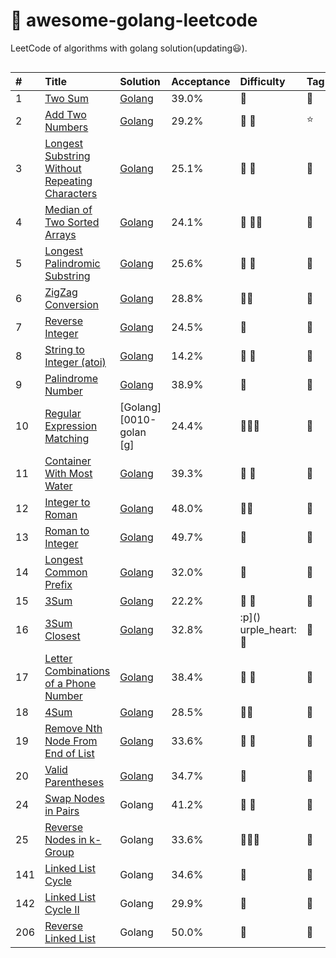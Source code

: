 # 📝 awesome-golang-leetcode

LeetCode of algorithms with golang solution(updating:smiley:).


<div align="center">
    <img src="https://xpnet-public.oss-cn-hangzhou.aliyuncs.com/leetcode/leetcode.png" alt="">
</div>


| #    | Title            |   Solution     |   Acceptance   |    Difficulty  |  Tag          |
| :--- | :--------------- | :------------- | :------------- | :------------- | :------------- |
| 1    | [Two Sum][0001-url]  | [Golang][0001-golang] | 39.0%  |:purple_heart: |:eyes:|
| 2    | [Add Two Numbers][0002-url]  | [Golang][0002-golang] | 29.2%  |:purple_heart: :purple_heart: |:star:|
| 3    | [Longest Substring Without Repeating Characters][0003-url]  | [Golang][0003-golang] | 25.1%  |:purple_heart:  :purple_heart:|:eyes:|
| 4    | [Median of Two Sorted Arrays    ][0004-url]  | [Golang][0004-golang] | 24.1%  |:purple_heart: :purple_heart::purple_heart: |:eyes: |
| 5    | [Longest Palindromic Substring ][0005-url]  | [Golang][0005-golang] | 	25.6%  |:purple_heart: :purple_heart: |:eyes: |
| 6    | [ZigZag Conversion][0006-url]  | [Golang][0006-golang] |	28.8%  |:purple_heart::purple_heart: |:eyes: |
| 7    | [Reverse Integer][0007-url]  | [Golang][0007-golang] | 	24.5%  |:purple_heart: |:eyes: |
| 8    | [String to Integer (atoi)][0008-url]  | [Golang][0008-golang] | 	14.2%  |:purple_heart: :purple_heart: |:eyes: |
| 9    | [Palindrome Number][0009-url]  | [Golang][0009-golang] | 38.9%  |:purple_heart:  |:eyes: |
| 10   | [Regular Expression Matching][0010-url]  | [Golang][0010-golan [g] | 24.4%  |:purple_heart::purple_heart::purple_heart:  | :eyes:|
| 11   | [Container With Most Water][0011-url]  | [Golang][0011-golang] | 	39.3%  |:purple_heart: :purple_heart:  |:eyes: |
| 12   | [Integer to Roman][0012-url]  | [Golang][0012-golang] | 48.0%  |:purple_heart::purple_heart:  |:eyes: |
| 13   | [Roman to Integer][0013-url]  | [Golang][0013-golang] | 49.7%  |:purple_heart:  | :eyes:|
| 14   | [Longest Common Prefix][0014-url]  | [Golang][0014-golang] | 	32.0%  |:purple_heart:  | :eyes:|
| 15   | [3Sum][0015-url]  | [Golang][0015-golang] | 22.2%  |:purple_heart: :purple_heart: |:eyes: |
| 16   | [3Sum Closest][0016-url]  | [Golang][0016-golang] | 32.8%  |:p]() urple_heart:  :purple_heart:|:eyes: |
| 17   | [Letter Combinations of a Phone Number][0017-url]  | [Golang][0017-golang] | 38.4%  |:purple_heart: :purple_heart: |:eyes: |
| 18   | [4Sum][0018-url]  | [Golang][0018-golang] | 28.5% |:purple_heart::purple_heart:  |:eyes: |
| 19   | [Remove Nth Node From End of List][0018-url]  | [Golang][0019-golang] | 33.6% |:purple_heart: :purple_heart: | :eyes:|
| 20   | [Valid Parentheses ][0020-url]  | [Golang][0020-golang] | 34.7%  |:purple_heart: | :eyes:|
| 24   | [Swap Nodes in Pairs ][0020-url]  | Golang | 41.2%  |:purple_heart: :purple_heart: | :eyes:|
| 25   | [Reverse Nodes in k-Group ][0020-url]  | Golang | 33.6%  |:purple_heart::purple_heart::purple_heart: | :eyes:|
| 141  | [Linked List Cycle ][0020-url]  | Golang | 34.6%  |:purple_heart: | :eyes:|
| 142  | [Linked List Cycle II ][0020-url]  | Golang | 	29.9% |:purple_heart: | :eyes:|
| 206  | [Reverse Linked List ][0020-url]  | Golang | 50.0%  |:purple_heart: | :eyes:|



[src]: https://github.com/kylesliu/awesome-golang-leetcode
[companies]: https://github.com/kylesliu/awesome-golang-leetcode/blob/master/Companies.md

[0001-url]: https://leetcode.com/problems/two-sum
[0001-golang]: https://github.com/kylesliu/awesome-golang-leetcode/tree/master/src/0001.Two-Sum

[0002-url]: https://leetcode.com/problems/add-two-numbers
[0002-golang]: https://github.com/kylesliu/awesome-golang-leetcode/tree/master/src/0002.Add-Two-Numbers

[0003-url]: https://leetcode.com/problems/longest-substring-without-repeating-characters
[0003-golang]: https://github.com/kylesliu/awesome-golang-leetcode/tree/master/src/0003.Longest-Substring-Without-Repeating-Characters

[0004-url]: https://leetcode.com/problems/median-of-two-sorted-arrays
[0004-golang]: https://github.com/kylesliu/awesome-golang-leetcode/tree/master/src/0001.Two-Sum

[0005-url]: https://leetcode.com/problems/longest-palindromic-substring
[0005-golang]: https://github.com/kylesliu/awesome-golang-leetcode/tree/master/src/0001.Two-Sum

[0006-url]: https://leetcode.com/problems/zigzag-conversion
[0006-golang]: https://github.com/kylesliu/awesome-golang-leetcode/tree/master/src/0006.ZigZag-Conversion

[0007-url]: https://leetcode.com/problems/reverse-integer
[0007-golang]: https://github.com/kylesliu/awesome-golang-leetcode/tree/master/src/0007.Reverse-Integer

[0008-url]: https://leetcode.com/problems/string-to-integer-atoi
[0008-golang]: https://github.com/kylesliu/awesome-golang-leetcode/tree/master/src/0008.String-to-Integer-atoi

[0009-url]: https://leetcode.com/problems/palindrome-number
[0009-golang]: https://github.com/kylesliu/awesome-golang-leetcode/tree/master/src/0009.Palindrome-Number

[0010-url]: https://leetcode.com/problems/regular-expression-matching
[0010-golang]: https://github.com/kylesliu/awesome-golang-leetcode/tree/master/src/0010.Regular-Expression-Matching

[0011-url]: https://leetcode.com/problems/container-with-most-water
[0011-golang]: https://github.com/kylesliu/awesome-golang-leetcode/tree/master/src/0011.Container-With-Most-Water

[0012-url]: https://leetcode.com/problems/integer-to-roman
[0012-golang]: https://github.com/kylesliu/awesome-golang-leetcode/tree/master/src/0012.Integer-to-Roman

[0013-url]: https://leetcode.com/problems/roman-to-integer
[0013-golang]: https://github.com/kylesliu/awesome-golang-leetcode/tree/master/src/0013.Roman-to-Integer

[0014-url]: https://leetcode.com/problems/longest-common-prefix
[0014-golang]: https://github.com/kylesliu/awesome-golang-leetcode/tree/master/src/0014.Longest-Common-Prefix

[0015-url]: https://leetcode.com/problems/3sum
[0015-golang]: https://github.com/kylesliu/awesome-golang-leetcode/tree/master/src/0015.3Sum

[0016-url]: https://leetcode.com/problems/3sum-closest
[0016-golang]: https://github.com/kylesliu/awesome-golang-leetcode/tree/master/src/0016.3Sum-Closest

[0017-url]: https://leetcode.com/problems/letter-combinations-of-a-phone-number
[0017-golang]: https://github.com/kylesliu/awesome-golang-leetcode/tree/master/src/0017.Letter-Combinations-of-a-Phone-Number

[0018-url]: https://leetcode.com/problems/4sum
[0018-golang]: https://github.com/kylesliu/awesome-golang-leetcode/tree/master/src/0018.4Sum

[0019-url]: https://leetcode.com/problems/remove-nth-node-from-end-of-list
[0019-golang]: https://github.com/kylesliu/awesome-golang-leetcode/tree/master/src/0019.Remove-Nth-Node-From-End-of-List

[0020-url]: https://leetcode.com/problems/valid-parentheses
[0020-golang]: https://github.com/kylesliu/awesome-golang-leetcode/tree/master/src/0020.Valid-Parentheses

[0024-url]: https://leetcode.com/problems/two-sum
[0024-golang]: https://github.com/kylesliu/awesome-golang-leetcode/tree/master/src/0001.Two-Sum

[0025-url]: https://leetcode.com/problems/two-sum
[0025-golang]: https://github.com/kylesliu/awesome-golang-leetcode/tree/master/src/0001.Two-Sum

[0141-url]: https://leetcode.com/problems/two-sum
[0141-golang]: https://github.com/kylesliu/awesome-golang-leetcode/tree/master/src/0001.Two-Sum

[0142-url]: https://leetcode.com/problems/two-sum
[0142-golang]: https://github.com/kylesliu/awesome-golang-leetcode/tree/master/src/0001.Two-Sum

[0206-url]: https://leetcode.com/problems/two-sum
[0206-golang]: https://github.com/kylesliu/awesome-golang-leetcode/tree/master/src/0001.Two-Sum

